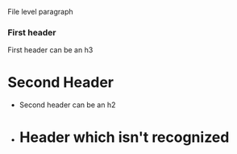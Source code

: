 File level paragraph

### First header

First header can be an h3

# Second Header

* Second header can be an h2
* # Header which isn't recognized
